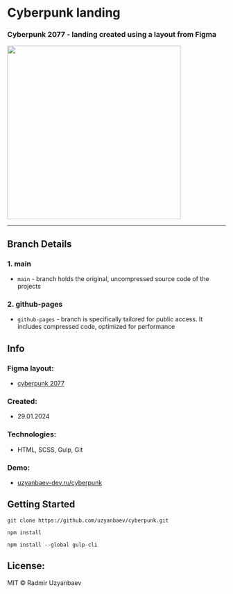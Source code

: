 # Cyberpunk landing
### Cyberpunk 2077 - landing created using a layout from Figma

<img width="400" src="https://github.com/t1lent/cyberpunk-landing/blob/main/img/cyberpunk.jpg?raw=true">

<hr>

## Branch Details

### 1. main
- `main` - branch holds the original, uncompressed source code of the projects
### 2. github-pages
- `github-pages` - branch is specifically tailored for public access. It includes compressed code, optimized for performance

## Info
### Figma layout:
- [cyberpunk 2077](https://www.figma.com/file/cyOuCcxqhxwqCrillGbcFm/Cyberpunk?type=design&node-id=0%3A1&t=qeQyGCDGdRDR9bfR-1)
### Created:
- 29.01.2024
### Technologies:
- HTML, SCSS, Gulp, Git

### Demo:
- [uzyanbaev-dev.ru/cyberpunk](https://uzyanbaev-dev.ru/cyberpunk)

## Getting Started
```
git clone https://github.com/uzyanbaev/cyberpunk.git
```

```
npm install
```

```
npm install --global gulp-cli
```

## License:
MIT © Radmir Uzyanbaev
